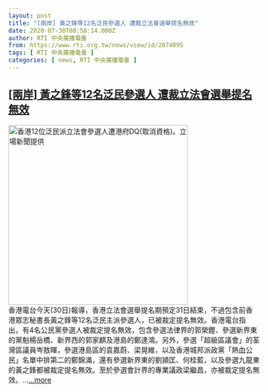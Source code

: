 ```yaml
---
layout: post
title: "[兩岸] 黃之鋒等12名泛民參選人 遭裁立法會選舉提名無效"
date: 2020-07-30T08:58:14.000Z
author: RTI 中央廣播電臺
from: https://www.rti.org.tw/news/view/id/2074095
tags: [ RTI 中央廣播電臺 ]
categories: [ news, RTI 中央廣播電臺 ]
---
```

<!--1596099494000-->
[[兩岸] 黃之鋒等12名泛民參選人 遭裁立法會選舉提名無效](https://www.rti.org.tw/news/view/id/2074095)
------

<div>
<img src="https://static.rti.org.tw/assets/thumbnails/2020/07/30/70a36e4450111deba122cc49d3354b61.png" width="360" alt="香港12位泛民派立法會參選人遭港府DQ(取消資格)。立場新聞提供" title="香港12位泛民派立法會參選人遭港府DQ(取消資格)。立場新聞提供"><br>香港電台今天(30日)報導，香港立法會選舉提名期預定31日結束，不過包含前香港眾志秘書長黃之鋒等12名泛民主派參選人，已被裁定提名無效。香港電台指出，有4名公民黨參選人被裁定提名無效，包含參選法律界的郭榮鏗、參選新界東的黨魁楊岳橋、新界西的郭家麒及港島的鄭達鴻。另外，參選「超級區議會」的荃灣區議員岑敖暉，參選港島區的袁嘉蔚、梁晃維，以及香港城邦派政黨「熱血公民」名單中排第二的鄭錦滿，還有參選新界東的劉頴匡、何桂藍，以及參選九龍東的黃之鋒都被裁定提名無效。至於參選會計界的專業議政梁繼昌，亦被裁定提名無效。...<a target="_blank" href="https://www.rti.org.tw/news/view/id/2074095">...more</a>
</div>
